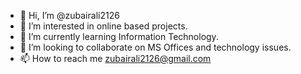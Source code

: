- 👋 Hi, I’m @zubairali2126
- 👀 I’m interested in online based projects.
- 🌱 I’m currently learning Information Technology.
- 💞️ I’m looking to collaborate on MS Offices and technology issues.
- 📫 How to reach me zubairali2126@gmail.com

<!---
zubairali2126/zubairali2126 is a ✨ special ✨ repository because its `README.md` (this file) appears on your GitHub profile.
You can click the Preview link to take a look at your changes.
--->
